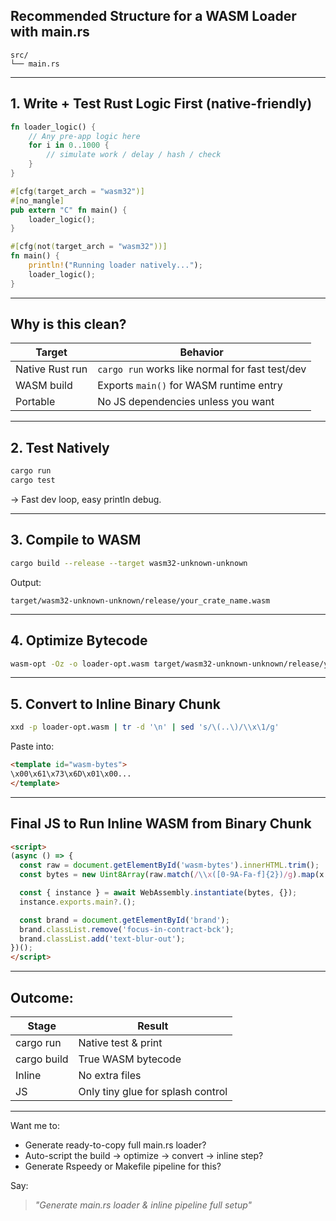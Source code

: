  
## Recommended Structure for a WASM Loader with main.rs

```
src/
└── main.rs
```

---

## 1. Write + Test Rust Logic First (native-friendly)

```rust
fn loader_logic() {
    // Any pre-app logic here
    for i in 0..1000 {
        // simulate work / delay / hash / check
    }
}

#[cfg(target_arch = "wasm32")]
#[no_mangle]
pub extern "C" fn main() {
    loader_logic();
}

#[cfg(not(target_arch = "wasm32"))]
fn main() {
    println!("Running loader natively...");
    loader_logic();
}
```

---

## Why is this clean?

| Target | Behavior |
|--------|----------|
|Native Rust run | `cargo run` works like normal for fast test/dev |
|WASM build | Exports `main()` for WASM runtime entry |
|Portable | No JS dependencies unless you want |

---

## 2. Test Natively

```bash
cargo run
cargo test
```

→ Fast dev loop, easy println debug.

---

## 3. Compile to WASM

```bash
cargo build --release --target wasm32-unknown-unknown
```

Output:
```
target/wasm32-unknown-unknown/release/your_crate_name.wasm
```

---

## 4. Optimize Bytecode

```bash
wasm-opt -Oz -o loader-opt.wasm target/wasm32-unknown-unknown/release/your_crate_name.wasm
```

---

## 5. Convert to Inline Binary Chunk

```bash
xxd -p loader-opt.wasm | tr -d '\n' | sed 's/\(..\)/\\x\1/g'
```

Paste into:

```html
<template id="wasm-bytes">
\x00\x61\x73\x6D\x01\x00...
</template>
```

---

## Final JS to Run Inline WASM from Binary Chunk

```html
<script>
(async () => {
  const raw = document.getElementById('wasm-bytes').innerHTML.trim();
  const bytes = new Uint8Array(raw.match(/\\x([0-9A-Fa-f]{2})/g).map(x => parseInt(x.slice(2), 16)));

  const { instance } = await WebAssembly.instantiate(bytes, {});
  instance.exports.main?.();

  const brand = document.getElementById('brand');
  brand.classList.remove('focus-in-contract-bck');
  brand.classList.add('text-blur-out');
})();
</script>
```

---

## Outcome:
| Stage | Result |
|-------|--------|
|cargo run | Native test & print |
|cargo build | True WASM bytecode |
|Inline | No extra files |
|JS | Only tiny glue for splash control |

---

Want me to:
- Generate ready-to-copy full main.rs loader?
- Auto-script the build → optimize → convert → inline step?
- Generate Rspeedy or Makefile pipeline for this?

Say:
> *"Generate main.rs loader & inline pipeline full setup"*
